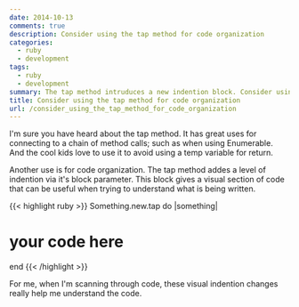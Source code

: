 ```yaml
---
date: 2014-10-13
comments: true
description: Consider using the tap method for code organization
categories:
  - ruby
  - development
tags:
  - ruby
  - development
summary: The tap method intruduces a new indention block. Consider using the tap method for code organization.
title: Consider using the tap method for code organization
url: /consider_using_the_tap_method_for_code_organization
---
```


I'm sure you have heard about the tap method. It has great uses for connecting to a chain of method calls; such as when using Enumerable. And the cool kids love to use it to avoid using a temp variable for return.

Another use is for code organization. The tap method addes a level of indention via it's block parameter. This block gives a visual section of code that can be useful when trying to understand what is being written.

{{< highlight ruby >}}
Something.new.tap do |something|
  # your code here
end
{{< /highlight >}}

For me, when I'm scanning through code, these visual indention changes really help me understand the code.
